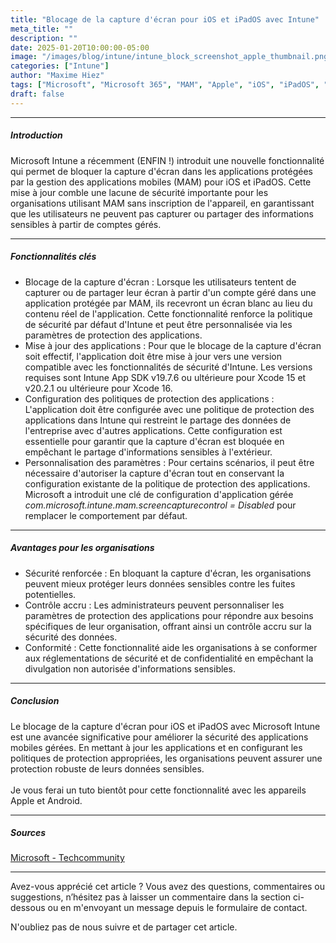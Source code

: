 ```yaml
---
title: "Blocage de la capture d'écran pour iOS et iPadOS avec Intune"
meta_title: ""
description: ""
date: 2025-01-20T10:00:00-05:00
image: "/images/blog/intune/intune_block_screenshot_apple_thumbnail.png"
categories: ["Intune"]
author: "Maxime Hiez"
tags: ["Microsoft", "Microsoft 365", "MAM", "Apple", "iOS", "iPadOS", "Capture d'écran"]
draft: false
---
```

---

##### Introduction
Microsoft Intune a récemment (ENFIN !) introduit une nouvelle fonctionnalité qui permet de bloquer la capture d'écran dans les applications protégées par la gestion des applications mobiles (MAM) pour iOS et iPadOS. Cette mise à jour comble une lacune de sécurité importante pour les organisations utilisant MAM sans inscription de l'appareil, en garantissant que les utilisateurs ne peuvent pas capturer ou partager des informations sensibles à partir de comptes gérés.

---

##### Fonctionnalités clés
- Blocage de la capture d'écran : Lorsque les utilisateurs tentent de capturer ou de partager leur écran à partir d'un compte géré dans une application protégée par MAM, ils recevront un écran blanc au lieu du contenu réel de l'application. Cette fonctionnalité renforce la politique de sécurité par défaut d'Intune et peut être personnalisée via les paramètres de protection des applications.
- Mise à jour des applications : Pour que le blocage de la capture d'écran soit effectif, l'application doit être mise à jour vers une version compatible avec les fonctionnalités de sécurité d'Intune. Les versions requises sont Intune App SDK v19.7.6 ou ultérieure pour Xcode 15 et v20.2.1 ou ultérieure pour Xcode 16.
- Configuration des politiques de protection des applications : L'application doit être configurée avec une politique de protection des applications dans Intune qui restreint le partage des données de l'entreprise avec d'autres applications. Cette configuration est essentielle pour garantir que la capture d'écran est bloquée en empêchant le partage d'informations sensibles à l'extérieur.
- Personnalisation des paramètres : Pour certains scénarios, il peut être nécessaire d'autoriser la capture d'écran tout en conservant la configuration existante de la politique de protection des applications. Microsoft a introduit une clé de configuration d'application gérée *com.microsoft.intune.mam.screencapturecontrol = Disabled* pour remplacer le comportement par défaut.

---

##### Avantages pour les organisations
- Sécurité renforcée : En bloquant la capture d'écran, les organisations peuvent mieux protéger leurs données sensibles contre les fuites potentielles.
- Contrôle accru : Les administrateurs peuvent personnaliser les paramètres de protection des applications pour répondre aux besoins spécifiques de leur organisation, offrant ainsi un contrôle accru sur la sécurité des données.
- Conformité : Cette fonctionnalité aide les organisations à se conformer aux réglementations de sécurité et de confidentialité en empêchant la divulgation non autorisée d'informations sensibles.

---

##### Conclusion
Le blocage de la capture d'écran pour iOS et iPadOS avec Microsoft Intune est une avancée significative pour améliorer la sécurité des applications mobiles gérées. En mettant à jour les applications et en configurant les politiques de protection appropriées, les organisations peuvent assurer une protection robuste de leurs données sensibles.
<br/><br/>
Je vous ferai un tuto bientôt pour cette fonctionnalité avec les appareils Apple et Android.

---

##### Sources
[Microsoft - Techcommunity](https://techcommunity.microsoft.com/blog/IntuneCustomerSuccess/new-block-screen-capture-for-iosipados-mam-protected-apps/4366312)

---


Avez-vous apprécié cet article ? Vous avez des questions, commentaires ou suggestions, n’hésitez pas à laisser un commentaire dans la section ci-dessous ou en m'envoyant un message depuis le formulaire de contact.

N'oubliez pas de nous suivre et de partager cet article.